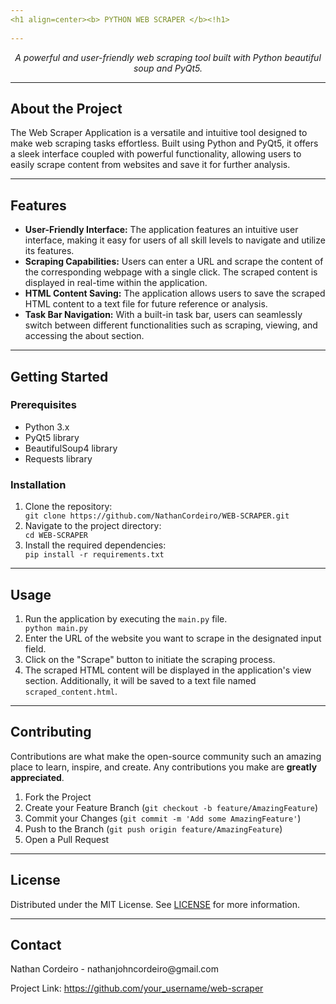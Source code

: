 ```yaml
---
<h1 align=center><b> PYTHON WEB SCRAPER </b><!h1>
  
---
```


<div align="center">
  <i>A powerful and user-friendly web scraping tool built with Python beautiful soup and PyQt5.</i>
</div>

<hr>

<h2>About the Project</h2>
    <p>The Web Scraper Application is a versatile and intuitive tool designed to make web scraping tasks effortless. Built using Python and PyQt5, it offers a sleek interface coupled with powerful functionality, allowing users to easily scrape content from websites and save it for further analysis.</p>

<hr>

  <h2>Features</h2>
    <ul>
        <li><strong>User-Friendly Interface:</strong> The application features an intuitive user interface, making it easy for users of all skill levels to navigate and utilize its features.</li>
        <li><strong>Scraping Capabilities:</strong> Users can enter a URL and scrape the content of the corresponding webpage with a single click. The scraped content is displayed in real-time within the application.</li>
        <li><strong>HTML Content Saving:</strong> The application allows users to save the scraped HTML content to a text file for future reference or analysis.</li>
        <li><strong>Task Bar Navigation:</strong> With a built-in task bar, users can seamlessly switch between different functionalities such as scraping, viewing, and accessing the about section.</li>
    </ul>

  <hr>

  <h2>Getting Started</h2>
    <h3>Prerequisites</h3>
    <ul>
        <li>Python 3.x</li>
        <li>PyQt5 library</li>
        <li>BeautifulSoup4 library</li>
        <li>Requests library</li>
    </ul>

   <h3>Installation</h3>
    <ol>
        <li>Clone the repository:</li>
        <code>git clone https://github.com/NathanCordeiro/WEB-SCRAPER.git</code>
        <li>Navigate to the project directory:</li>
        <code>cd WEB-SCRAPER</code>
        <li>Install the required dependencies:</li>
        <code>pip install -r requirements.txt</code>
    </ol>

  <hr>

   <h2>Usage</h2>
    <ol>
        <li>Run the application by executing the <code>main.py</code> file.</li>
        <code>python main.py</code>
        <li>Enter the URL of the website you want to scrape in the designated input field.</li>
        <li>Click on the "Scrape" button to initiate the scraping process.</li>
        <li>The scraped HTML content will be displayed in the application's view section. Additionally, it will be saved to a text file named <code>scraped_content.html</code>.</li>
    </ol>

   <hr>

   <h2>Contributing</h2>
    <p>Contributions are what make the open-source community such an amazing place to learn, inspire, and create. Any contributions you make are <strong>greatly appreciated</strong>.</p>
    <ol>
        <li>Fork the Project</li>
        <li>Create your Feature Branch (<code>git checkout -b feature/AmazingFeature</code>)</li>
        <li>Commit your Changes (<code>git commit -m 'Add some AmazingFeature'</code>)</li>
        <li>Push to the Branch (<code>git push origin feature/AmazingFeature</code>)</li>
        <li>Open a Pull Request</li>
    </ol>

   <hr>

  <h2>License</h2>
    <p>Distributed under the MIT License. See <a href="LICENSE">LICENSE</a> for more information.</p>

   <hr>

   <h2>Contact</h2>
    <p>Nathan Cordeiro - <a>nathanjohncordeiro@gmail.com</a></p>
    <p>Project Link: <a href="https://github.com/NathanCordeiro/WEB-SCRAPER">https://github.com/your_username/web-scraper</a></p>
